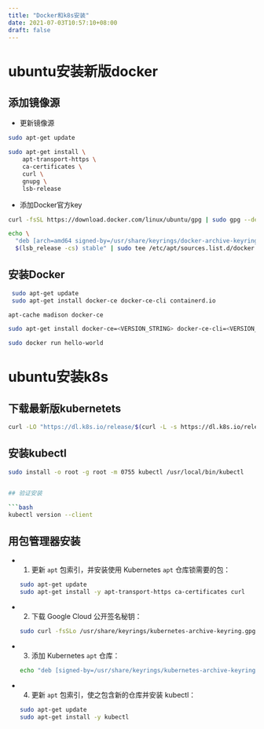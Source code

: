 ```yaml
---
title: "Docker和k8s安装"
date: 2021-07-03T10:57:10+08:00
draft: false
---
```


# ubuntu安装新版docker

## 添加镜像源

+ 更新镜像源

```bash
sudo apt-get update
```

```bash
sudo apt-get install \
	apt-transport-https \
    ca-certificates \
    curl \
    gnupg \
    lsb-release
```

+ 添加Docker官方key

```bash
curl -fsSL https://download.docker.com/linux/ubuntu/gpg | sudo gpg --dearmor -o /usr/share/keyrings/docker-archive-keyring.gpg
```

```bash
echo \
  "deb [arch=amd64 signed-by=/usr/share/keyrings/docker-archive-keyring.gpg] https://download.docker.com/linux/ubuntu \
  $(lsb_release -cs) stable" | sudo tee /etc/apt/sources.list.d/docker.list > /dev/null
```



## 安装Docker

```bash
 sudo apt-get update
 sudo apt-get install docker-ce docker-ce-cli containerd.io
```

```bash
apt-cache madison docker-ce
```

```bash
sudo apt-get install docker-ce=<VERSION_STRING> docker-ce-cli=<VERSION_STRING> containerd.io
```

```bash
sudo docker run hello-world
```




# ubuntu安装k8s

## 下载最新版kubernetets

```bash
curl -LO "https://dl.k8s.io/release/$(curl -L -s https://dl.k8s.io/release/stable.txt)/bin/linux/amd64/kubectl"
```

## 安装kubectl

```bash
sudo install -o root -g root -m 0755 kubectl /usr/local/bin/kubectl

```

```bash

## 验证安装

​```bash
kubectl version --client
```

## 用包管理器安装

+ 1. 更新 `apt` 包索引，并安装使用 Kubernetes `apt` 仓库锁需要的包：

   ```bash
   sudo apt-get update
   sudo apt-get install -y apt-transport-https ca-certificates curl
   ```


+ 2. 下载 Google Cloud 公开签名秘钥：

   ```bash
   sudo curl -fsSLo /usr/share/keyrings/kubernetes-archive-keyring.gpg https://packages.cloud.google.com/apt/doc/apt-key.gpg
   ```

+ 3. 添加 Kubernetes `apt` 仓库：

   ```bash
   echo "deb [signed-by=/usr/share/keyrings/kubernetes-archive-keyring.gpg] https://apt.kubernetes.io/ kubernetes-xenial main" | sudo tee /etc/apt/sources.list.d/kubernetes.list
   ```


+ 4. 更新 `apt` 包索引，使之包含新的仓库并安装 kubectl：

   ```bash
   sudo apt-get update
   sudo apt-get install -y kubectl
   ```



